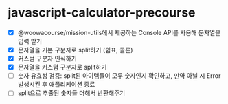 # javascript-calculator-precourse

- [x] @woowacourse/mission-utils에서 제공하는 Console API를 사용해 문자열을 입력 받기
- [x] 문자열을 기본 구분자로 split하기 (쉼표, 콜론)
- [x] 커스텀 구분자 인식하기
- [x] 문자열을 커스텀 구분자로 split하기
- [ ] 숫자 유효성 검증: split된 아이템들이 모두 숫자인지 확인하고, 만약 아닐 시 Error 발생시킨 후 애플리케이션 종료
- [ ] split으로 추출된 숫자들 더해서 반환해주기
